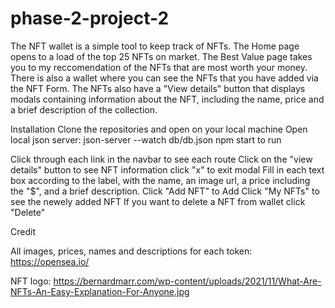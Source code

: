 # phase-2-project-2

The NFT wallet is a simple tool to keep track of NFTs. The Home page opens to a load of the top 25 NFTs on market. The Best Value page takes you to my reccomendation of the NFTs that are most worth your money. There is also a wallet where you can see the NFTs that you have added via the NFT Form. The NFTs also have a "View details" button that displays modals containing information about the NFT, including the name, price and a brief description of the collection.


Installation Clone the repositories and open on your local machine
Open local json server:
json-server --watch db/db.json
npm start to run

Click through each link in the navbar to see each route
Click on the "view details" button to see NFT information 
click "x" to exit modal
Fill in each text box according to the label, with the name, an image url, a price including the "$", and a brief description. 
Click "Add NFT" to Add
Click "My NFTs" to see the newely added NFT
If you want to delete a NFT from wallet click "Delete"

Credit

All images, prices, names and descriptions for each token: https://opensea.io/

NFT logo: https://bernardmarr.com/wp-content/uploads/2021/11/What-Are-NFTs-An-Easy-Explanation-For-Anyone.jpg
